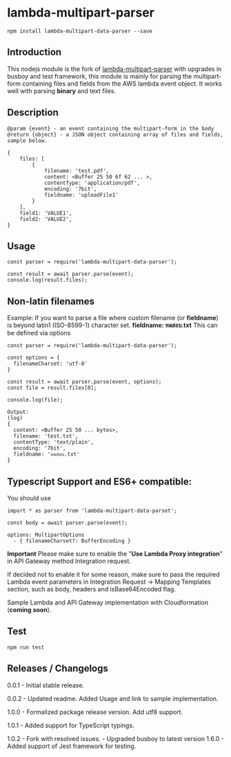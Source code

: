 # lambda-multipart-parser

```
npm install lambda-multipart-data-parser --save
```

## Introduction

This nodejs module is the fork of [lambda-multipart-parser](https://github.com/francismeynard/lambda-multipart-parser.git "lambda-multipart-parser") with upgrades in busboy and test framework, this module is mainly for parsing the multipart-form containing files and fields from the AWS lambda event object. It works well with parsing **binary** and text files.

## Description

```
@param {event} - an event containing the multipart-form in the body
@return {object} - a JSON object containing array of files and fields, sample below.

{
    files: [
        {
            filename: 'test.pdf',
            content: <Buffer 25 50 6f 62 ... >,
            contentType: 'application/pdf',
            encoding: '7bit',
            fieldname: 'uploadFile1'
        }
    ],
    field1: 'VALUE1',
    field2: 'VALUE2',
}
```

## Usage

```
const parser = require('lambda-multipart-data-parser');

const result = await parser.parse(event);
console.log(result.files);
```

## Non-latin filenames

Example: If you want to parse a file where custom filename (or **fieldname**) is beyond latin1 (ISO-8599-1) character set.
**fieldname: ทดสอบ.txt**
This can be defined via options

```
const parser = require('lambda-multipart-data-parser');

const options = {
  filenameCharset: 'utf-8'
}

const result = await parser.parse(event, options);
const file = result.files[0];

console.log(file);

Output:
(log)
{
  content: <Buffer 25 50 ... bytes>,
  filename: 'test.txt',
  contentType: 'text/plain',
  encoding: '7bit',
  fieldname: 'ทดสอบ.txt'
}
```

## Typescript Support and ES6+ compatible:

You should use

```
import * as parser from 'lambda-multipart-data-parset';

const body = await parser.parse(event);
```

```
options: MultipartOptions
  - { filenameCharset?: BufferEncoding }
```

**Important**
Please make sure to enable the "**Use Lambda Proxy integration**" in API Gateway method Integration request.

If decided not to enable it for some reason, make sure to pass the required Lambda event parameters in Integration Request -> Mapping Templates section, such as body, headers and isBase64Encoded flag.

Sample Lambda and API Gateway implementation with Cloudformation (**coming soon**).

## Test

```
npm run test
```

## Releases / Changelogs

0.0.1 - Initial stable release.

0.0.2 - Updated readme. Added Usage and link to sample implementation.

1.0.0 - Formalized package release version. Add utf8 support.

1.0.1 - Added support for TypeScript typings.

1.0.2 - Fork with resolved issues.
           	- Upgraded busboy to latest version 1.6.0
		- Added support of Jest framework for testing.
